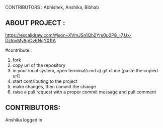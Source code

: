 CONTRIBUTORS : Abhishek, Anshika, Bibhab




ABOUT PROJECT : 
--------------------------
https://excalidraw.com/#json=XVmJSn1Qh2Yrs0u0P8_-7,Ux-DzIpvMyApOv6NqY01tA







#contribute : 
1) fork
2) copy url of the repository
3) in your local system, open terminal/cmd
	a) git clone [paste the copied url]
4) start contributing to the project
5) make changes, then commit the change
6) raise a pull request with a proper commit message and pull comment


CONTRIBUTORS: 
-------------------------------
Anshika logged in

